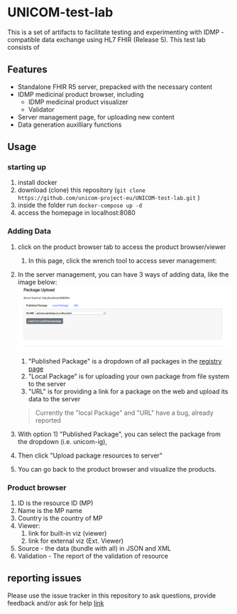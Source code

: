 # UNICOM-test-lab

This is a set of artifacts to facilitate testing and experimenting with IDMP -compatible data exchange using HL7 FHIR (Release 5).
This test lab consists of

## Features
* Standalone FHIR R5 server, prepacked with the necessary content
* IDMP medicinal product browser, including
  * IDMP medicinal product visualizer
  * Validator
* Server management page, for uploading new content
* Data generation auxilliary functions

## Usage

### starting up
1. install docker
2. download (clone) this repository (`git clone https://github.com/unicom-project-eu/UNICOM-test-lab.git` )
3. inside the folder run ```docker-compose up -d```
4. access the homepage in localhost:8080



### Adding Data
1. click on the product browser tab to access the product browser/viewer
   1. In this page, click the wrench tool to access sever management:
2. In the server management, you can have 3 ways of adding data, like the image below:
    ![package upload](apps/assets/images/package-upload.png)

   1. "Published Package" is a dropdown of all packages in the [registry page](http://fhir.org/guides/registry/)
   2. "Local Package" is for uploading your own package from file system to the server
   3. "URL" is for providing a link for a package on the web and upload its data to the server
   > Currently the "local Package" and "URL" have a bug, already reported
   
3. With option 1) "Published Package", you can select the package from the dropdown (i.e. unicom-ig), 
4. Then click "Upload package resources to server"
5. You can go back to the product browser and visualize the products.


### Product browser

1. ID is the resource ID (MP)
2. Name is the MP name
3. Country is the country of MP
4. Viewer:
   1. link for built-in viz (viewer)
   2. link for external viz (Ext. Viewer)
5. Source - the data (bundle with all) in JSON and XML
6. Validation - The report of the validation of resource 


## reporting issues

Please use the issue tracker in this repository to ask questions, provide feedback and/or ask for help
[link](https://github.com/unicom-project-eu/UNICOM-test-lab/issues)


